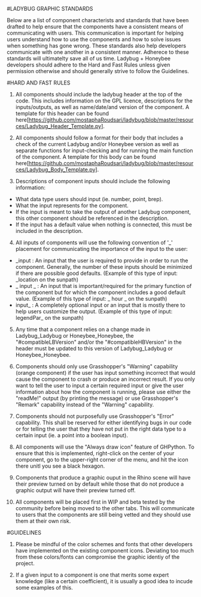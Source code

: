 #LADYBUG GRAPHIC STANDARDS

Below are a list of component characterists and standards that have been drafted to help ensure that the components have a consistent means of communicating with users.
This communication is important for helping users understand how to use the components and how to solve issues when something has gone wrong.
These standards also help developers communicate with one another in a consistent manner.  Adherece to these standards will ultimatelty save all of us time.
Ladybug + Honeybee developers should adhere to the Hard and Fast Rules unless given permission otherwise and should generally strive to follow the Guidelines.


#HARD AND FAST RULES

1) All components should include the ladybug header at the top of the code.  This includes information on the GPL licence, descriptions for the inputs/outputs, as well as name/date/and version of the component.  A template for this header can be found here[https://github.com/mostaphaRoudsari/ladybug/blob/master/resources/Ladybug_Header_Template.py].

2) All components should follow a format for their body that includes a check of the current Ladybug and/or Honeybee version as well as separate functions for input-checking and for running the main function of the component.  A template for this body can be found here[https://github.com/mostaphaRoudsari/ladybug/blob/master/resources/Ladybug_Body_Template.py].

3) Descriptions of component inputs should include the following information:

* What data type users should input (ie. number, point, brep).
* What the input represents for the component.
* If the input is meant to take the output of another Ladybug component, this other component should be referenced in the description.
* If the input has a default value when nothing is connected, this must be included in the description.

4) All inputs of components will use the following convention of '_' placement for communicating the importance of the input to the user:

* _input : An input that the user is required to provide in order to run the component.  Generally, the number of these inputs should be minimized if there are possible good defaults. (Example of this type of input: _location on the sunpath)
* _ input _ : An input that is important/required for the primary function of the component but for which the component includes a good default value. (Example of this type of input: _ hour _ on the sunpath)
* input_ : A completely optional input or an input that is mostly there to help users customize the output. (Example of this type of input: legendPar_ on the sunpath)

5) Any time that a component relies on a change made in Ladybug_Ladybug or Honeybee_Honeybee, the "#compatibleLBVersion" and/or the "#compatibleHBVersion" in the header must be updated to this version of Ladybug_Ladybug or Honeybee_Honeybee.

6) Components should only use Grasshopper's "Warning" capability (orange component) if the user has input something incorrect that would cause the component to crash or produce an incorrect result.  If you only want to tell the user to input a certain required input or give the user information about how the component is running, please use either the "readMe!" output (by printing the message) or use Grasshopper's "Remark" capability instead of the "Warning" capability.

7) Components should not purposefully use Grasshopper's "Error" capability.  This shall be reserved for either identifying bugs in our code or for telling the user that they have not put in the right data type to a certain input (ie. a point into a boolean input).

8) All components will use the "Always draw icon" feature of GHPython.  To ensure that this is implemented, right-click on the center of your component, go to the upper-right corner of the menu, and hit the icon there unitl you see a black hexagon.

9) Components that produce a graphic ouput in the Rhino scene will have their preview turned on by default while those that do not produce a graphic output will have their preview turned off.

10) All components will be placed first in WIP and beta tested by the community before being moved to the other tabs.  This will communicate to users that the components are still being vetted and they should use them at their own risk.




#GUIDELINES

1) Please be mindful of the color schemes and fonts that other developers have implemented on the existing component icons.  Deviating too much from these colors/fonts can compromise the graphic identiy of the project.

2) If a given input to a component is one that merits some expert knowledge (like a certain coefficient), it is usually a good idea to incude some examples of this.